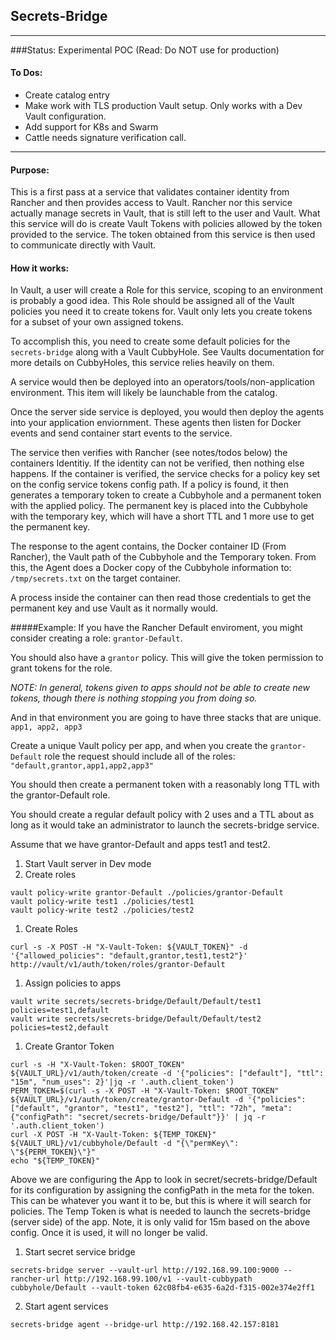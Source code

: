## Secrets-Bridge
---
###Status: Experimental POC (Read: Do NOT use for production) 

#### To Dos:
 * Create catalog entry
 * Make work with TLS production Vault setup.
		Only works with a Dev Vault configuration.
 * Add support for K8s and Swarm
 * Cattle needs signature verification call.


---
#### Purpose: 
  This is a first pass at a service that validates container identity from Rancher and then provides access to Vault. Rancher nor this service actually manage secrets in Vault, that is still left to the user and Vault. What this service will do is create Vault Tokens with policies allowed by the token provided to the service. The token obtained from this service is then used to communicate directly with Vault.
  
#### How it works:

In Vault, a user will create a Role for this service, scoping to an environment is probably a good idea. This Role should be assigned all of the Vault policies you need it to create tokens for. Vault only lets you create tokens for a subset of your own assigned tokens. 

To accomplish this, you need to create some default policies for the `secrets-bridge` along with a Vault CubbyHole. See Vaults documentation for more details on CubbyHoles, this service relies heavily on them.

A service would then be deployed into an operators/tools/non-application environment. This item will likely be launchable from the catalog.

Once the server side service is deployed, you would then deploy the agents into your application enviornment. These agents then listen for Docker events and send container start events to the service. 

The service then verifies with Rancher (see notes/todos below) the containers Identitiy. If the identity can not be verified, then nothing else happens. If the container is verified, the service checks for a policy key set on the config service tokens config path. If a policy is found, it then generates a temporary token to create a Cubbyhole and a permanent token with the applied policy. The permanent key is placed into the Cubbyhole with the temporary key, which will have a short TTL and 1 more use to get the permanent key.

The response to the agent contains, the Docker container ID (From Rancher), the Vault path of the Cubbyhole and the Temporary token. From this, the Agent does a Docker copy of the Cubbyhole information to: `/tmp/secrets.txt` on the target container.

A process inside the container can then read those credentials to get the permanent key and use Vault as it normally would.

#####Example:
If you have the Rancher Default enviroment, you might consider creating a role: `grantor-Default`. 

You should also have a `grantor` policy. This will give the token permission to grant tokens for the role. 

*NOTE: In general, tokens given to apps should not be able to create new tokens, though there is nothing stopping you from doing so.*

And in that environment you are going to have three stacks that are unique. `app1, app2, app3`

Create a unique Vault policy per app, and when you create the `grantor-Default` role the request should include all of the roles: `"default,grantor,app1,app2,app3"`

You should then create a permanent token with a reasonably long TTL with the grantor-Default role.

You should create a regular default policy with 2 uses and a TTL about as long as it would take an administrator to launch the secrets-bridge service.

Assume that we have grantor-Default and apps test1 and test2.

  1. Start Vault server in Dev mode
  1. Create roles

  ```
  vault policy-write grantor-Default ./policies/grantor-Default
  vault policy-write test1 ./policies/test1
  vault policy-write test2 ./policies/test2
  ```
  
  1. Create Roles

  ```
  curl -s -X POST -H "X-Vault-Token: ${VAULT_TOKEN}" -d '{"allowed_policies": "default,grantor,test1,test2"}' http://vault/v1/auth/token/roles/grantor-Default
  ```
  
  1. Assign policies to apps

  ```
  vault write secrets/secrets-bridge/Default/Default/test1 policies=test1,default
  vault write secrets/secrets-bridge/Default/Default/test2 policies=test2,default
  ```
  
  1. Create Grantor Token

  ```
  curl -s -H "X-Vault-Token: $ROOT_TOKEN" ${VAULT_URL}/v1/auth/token/create -d '{"policies": ["default"], "ttl": "15m", "num_uses": 2}'|jq -r '.auth.client_token')
PERM_TOKEN=$(curl -s -X POST -H "X-Vault-Token: $ROOT_TOKEN" ${VAULT_URL}/v1/auth/token/create/grantor-Default -d '{"policies": ["default", "grantor", "test1", "test2"], "ttl": "72h", "meta": {"configPath": "secret/secrets-bridge/Default"}}' | jq -r '.auth.client_token')
curl -X POST -H "X-Vault-Token: ${TEMP_TOKEN}" ${VAULT_URL}/v1/cubbyhole/Default -d "{\"permKey\": \"${PERM_TOKEN}\"}"
echo "${TEMP_TOKEN}"
```
  
  Above we are configuring the App to look in secret/secrets-bridge/Default for its configuration by assigning the configPath in the meta for the token. This can be whatever you want it to be, but this is where it will search for policies. 
  The Temp Token is what is needed to launch the secrets-bridge (server side) of the app. Note, it is only valid for 15m based on the above config. Once it is used, it will no longer be valid.
  
  1. Start secret service bridge

  ```
  secrets-bridge server --vault-url http://192.168.99.100:9000 --rancher-url http://192.168.99.100/v1 --vault-cubbypath cubbyhole/Default --vault-token 62c08fb4-e635-6a2d-f315-002e374e2ff1
  ```
  2. Start agent services

  ```
  secrets-bridge agent --bridge-url http://192.168.42.157:8181
  ```
  
 

